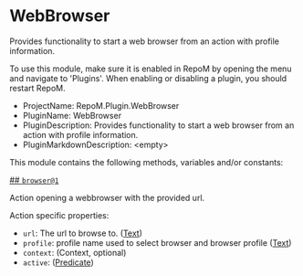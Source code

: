 # WebBrowser

Provides functionality to start a web browser from an action with profile information.

To use this module, make sure it is enabled in RepoM by opening the menu and navigate to 'Plugins'. When enabling or disabling a plugin, you should restart RepoM.

- ProjectName: RepoM.Plugin.WebBrowser
- PluginName: WebBrowser
- PluginDescription: Provides functionality to start a web browser from an action with profile information.
- PluginMarkdownDescription: \<empty\>

This module contains the following methods, variables and/or constants:

[## `browser@1`](#browser@1)

Action opening a webbrowser with the provided url.

Action specific properties:

- `url`: The url to browse to. ([Text](https://this-is.com/Text))
- `profile`: profile name used to select browser and browser profile ([Text](https://this-is.com/Text))
- `context`:  (Context, optional)
- `active`:  ([Predicate](https://this-is.com/Predicate))

